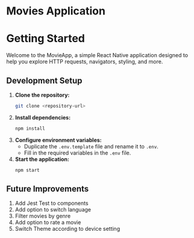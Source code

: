 # Movies Application

# Getting Started

Welcome to the MovieApp, a simple React Native application designed to help you explore HTTP requests, navigators, styling, and more.

## Development Setup

1. **Clone the repository:**
   ```sh
   git clone <repository-url>
   ```
2. **Install dependencies:**
   ```sh
   npm install
   ```
3. **Configure environment variables:**
   - Duplicate the `.env.template` file and rename it to `.env`.
   - Fill in the required variables in the `.env` file.
4. **Start the application:**
   ```sh
   npm start
   ```

## Future Improvements

1. Add Jest Test to components
2. Add option to switch language
3. Filter movies by genre
4. Add option to rate a movie
5. Switch Theme according to device setting
